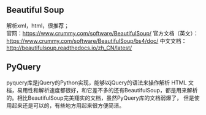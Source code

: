 
## Beautiful Soup
解析xml，html，很推荐；  
官网：<https://www.crummy.com/software/BeautifulSoup/>
官方文档（英文）：<https://www.crummy.com/software/BeautifulSoup/bs4/doc/>
中文文档：<http://beautifulsoup.readthedocs.io/zh_CN/latest/>


## PyQuery
pyquery库是jQuery的Python实现，能够以jQuery的语法来操作解析 HTML 文档，易用性和解析速度都很好，和它差不多的还有BeautifulSoup，都是用来解析的。相比BeautifulSoup完美翔实的文档，虽然PyQuery库的文档弱爆了， 但是使用起来还是可以的，有些地方用起来很方便简洁。
